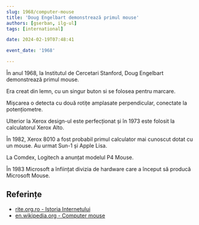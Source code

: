 ```yaml
---
slug: 1968/computer-mouse
title: 'Doug Engelbart demonstrează primul mouse'
authors: [gserban, ilg-ul]
tags: [international]

date: 2024-02-19T07:48:41

event_date: '1968'

---
```


În anul 1968, la Institutul de Cercetari Stanford, Doug Engelbart demonstrează primul mouse.

<!-- truncate -->

Era creat din lemn, cu un singur buton si se folosea pentru marcare.

Mișcarea o detecta cu două rotițe amplasate perpendicular, conectate
la potențiometre.

Ulterior la Xerox design-ul este perfecționat și în 1973 este folosit
la calculatorul Xerox Alto.

În 1982, Xerox 8010 a fost probabil primul calculator mai
cunoscut dotat cu un mouse. Au urmat Sun-1 și Apple Lisa.

La Comdex, Logitech a anunțat modelul P4 Mouse.

În 1983 Microsoft a înființat divizia de hardware care a început să
producă Microsoft Mouse.

## Referințe

- [rite.org.ro - Istoria Internetului](https://rite.org.ro/istoria-internetului)
- [en.wikipedia.org - Computer mouse](https://en.wikipedia.org/wiki/Computer_mouse)
